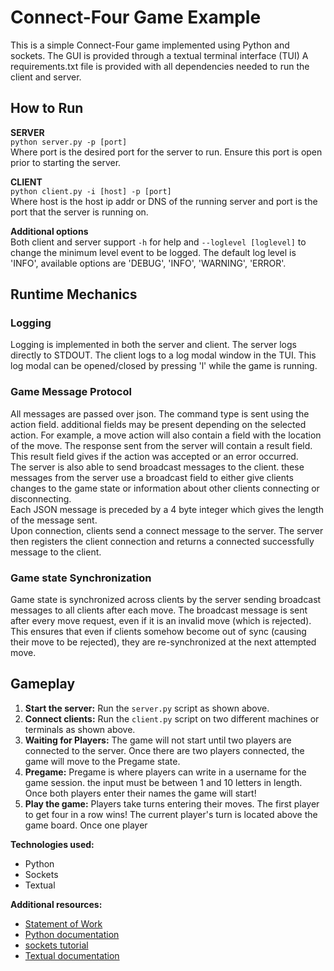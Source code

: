 # Connect-Four Game Example

This is a simple Connect-Four game implemented using Python and sockets. The GUI is provided through a textual terminal interface (TUI)
A requirements.txt file is provided with all dependencies needed to run the client and server.

## How to Run
**SERVER**  
`python server.py -p [port]`  
Where port is the desired port for the server to run. Ensure this port is open prior to starting the server.

**CLIENT**  
`python client.py -i [host] -p [port]`  
Where host is the host ip addr or DNS of the running server and port is the port that the server is running on.  

**Additional options**  
Both client and server support `-h` for help and `--loglevel [loglevel]` to change the minimum level event to be logged. The default
log level is 'INFO', available options are 'DEBUG', 'INFO', 'WARNING', 'ERROR'.

## Runtime Mechanics

### Logging
Logging is implemented in both the server and client. The server logs directly to STDOUT. The client logs to a log modal 
window in the TUI. This log modal can be opened/closed by pressing 'l' while the game is running.

### Game Message Protocol
All messages are passed over json. The command type is sent using the action field. additional fields may be present depending on the selected action. 
For example, a move action will also contain a field with the location of the move. The response sent from the server will contain a result field. 
This result field gives if the action was accepted or an error occurred.  
The server is also able to send broadcast messages to the client. these messages from the server use a broadcast field to either give clients changes to the game state or information
about other clients connecting or disconnecting.  
Each JSON message is preceded by a 4 byte integer which gives the length of the message sent.  
Upon connection, clients send a connect message to the server. The server then registers the client connection and returns a connected successfully message to the client.  

### Game state Synchronization
Game state is synchronized across clients by the server sending broadcast messages to all clients after each move. The
broadcast message is sent after every move request, even if it is an invalid move (which is rejected). This ensures that 
even if clients somehow become out of sync (causing their move to be rejected), they are re-synchronized at the next attempted move. 


## Gameplay
1. **Start the server:** Run the `server.py` script as shown above.
2. **Connect clients:** Run the `client.py` script on two different machines or terminals as shown above.
3. **Waiting for Players:** The game will not start until two players are connected to the server. Once
there are two players connected, the game will move to the Pregame state.
4. **Pregame:** Pregame is where players can write in a username for the game session. the input must be
   between 1 and 10 letters in length. Once both players enter their names the game will start!
6. **Play the game:** Players take turns entering their moves. The first player to get four in a row wins!
   The current player's turn is located above the game board. Once one player 

**Technologies used:**
* Python
* Sockets
* Textual

**Additional resources:**
* [Statement of Work](https://github.com/ryanmartel/ConnectFour/wiki/Statement-of-Work)
* [Python documentation](https://docs.python.org/3/)
* [sockets tutorial](https://docs.python.org/3/howto/sockets.html)
* [Textual documentation](https://textual.textualize.io/)

